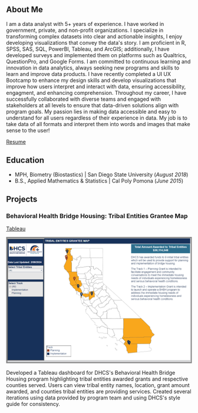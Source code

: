 ## About Me
I am a data analyst with 5+ years of experience. I have worked in government, private, and non-profit organizations. I specialize in transforming complex datasets into clear and actionable insights, I enjoy developing visualizations that convey the data's story. I am proficient in R, SPSS, SAS, SQL, PowerBI, Tableau, and ArcGIS; additionally, I have developed surveys and implemented them on platforms such as Qualtrics, QuestionPro, and Google Forms. I am committed to continuous learning and innovation in data analytics, always seeking new programs and skills to learn and improve data products. I have recently completed a UI UX Bootcamp to enhance my design skills and develop visualizations that improve how users interpret and interact with data, ensuring accessibility, engagment, and enhancing comprehension. Throughout my career, I have successfully collaborated with diverse teams and engaged with stakeholders at all levels to ensure that data-driven solutions align with program goals. My passion lies in making data accessible and easy to understand for all users regardless of their experience in data. My job is to take data of all formats and interpret them into words and images that make sense to the user! 

[Resume](/assets/PDFs/FrancoJoselineResume.pdf)

## Education						       		
- MPH, Biometry (Biostastics)	| San Diego State University (_August 2018_)	 			        		
- B.S., Applied Mathematics & Statistics | Cal Poly Pomona (_June 2015_)

## Projects
### Behavioral Health Bridge Housing: Tribal Entities Grantee Map
[Tableau](https://public.tableau.com/app/profile/ds.notifications/viz/DATA-643-BHBH-TribalMapv2024_5_20_17164173451340/TribalEntitiesMapFINAL)

![Tribal Map](/assets/img/tribalmap.png)

Developed a Tableau dashboard for DHCS's Behavioral Health Bridge Housing program highlighting tribal entities awarded grants and respective counties served. Users can view tribal entity names, location, grant amount awarded, and counties tribal entities are providing services. Created several iterations using data provided by program team and using DHCS's style guide for consistency. 


